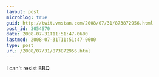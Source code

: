 ```yaml
---
layout: post
microblog: true
guid: http://twit.vmstan.com/2008/07/31/873872956.html
post_id: 3054670
date: 2008-07-31T11:51:47-0600
lastmod: 2008-07-31T11:51:47-0600
type: post
url: /2008/07/31/873872956.html
---
```

I can't resist BBQ.
